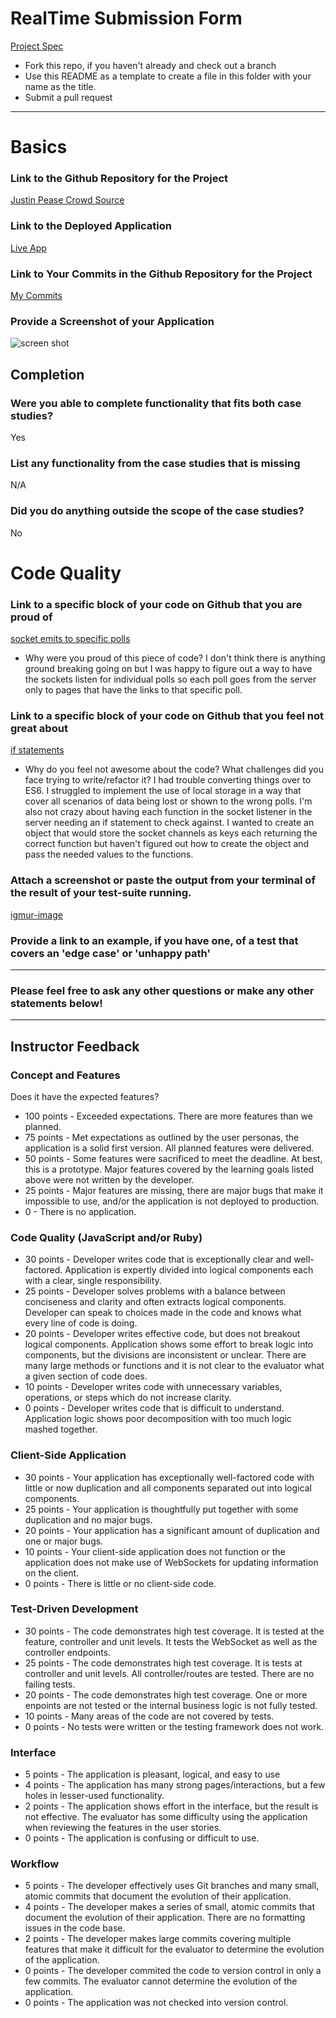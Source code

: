 # RealTime Submission Form
[Project Spec](https://github.com/turingschool/curriculum/blob/master/source/projects/real_time.markdown)

* Fork this repo, if you haven't already and check out a branch
* Use this README as a template to create a file in this folder with your name as the title.
* Submit a pull request

------

# Basics

### Link to the Github Repository for the Project
[Justin Pease Crowd Source](https://github.com/Jpease1020/crowdsource)

### Link to the Deployed Application
[Live App](https://crowd-poll.herokuapp.com/)

### Link to Your Commits in the Github Repository for the Project
[My Commits](https://github.com/Jpease1020/crowdsource/commits/master)

### Provide a Screenshot of your Application
![screen shot](http://g.recordit.co/W2MdcpMtm2.gif)

## Completion

### Were you able to complete functionality that fits both case studies?
Yes
### List any functionality from the case studies that is missing
N/A
### Did you do anything outside the scope of the case studies?
No
# Code Quality

### Link to a specific block of your code on Github that you are proud of
[socket emits to specific polls](https://github.com/Jpease1020/crowdsource/blob/e036f3504e5bca5304998ab59c04ae69e0c0329c/server.js#L92-L102)

* Why were you proud of this piece of code?
I don't think there is anything ground breaking going on but I was happy to figure out a way to have the sockets listen for individual polls so each poll goes from the server only to pages that have the links to that specific poll.

### Link to a specific block of your code on Github that you feel not great about
[if statements](https://github.com/Jpease1020/crowdsource/blob/e036f3504e5bca5304998ab59c04ae69e0c0329c/server.js#L92-L102)
* Why do you feel not awesome about the code? What challenges did you face trying to write/refactor it?
I had trouble converting things over to ES6.  I struggled to implement the use of local storage in a way that cover all scenarios of data being lost or shown to the wrong polls.  I'm also not crazy about having each function in the socket listener in the server needing an if statement to check against.  I wanted to create an object that would store the socket channels as keys each returning the correct function but haven't figured out how to create the object and pass the needed values to the functions.

### Attach a screenshot or paste the output from your terminal of the result of your test-suite running.
[igmur-image](http://imgur.com/rDYQNGK)
### Provide a link to an example, if you have one, of a test that covers an 'edge case' or 'unhappy path'

-----

### Please feel free to ask any other questions or make any other statements below!


-----

## Instructor Feedback

### Concept and Features

Does it have the expected features?

* 100 points - Exceeded expectations. There are more features than we planned.
* 75 points - Met expectations as outlined by the user personas, the application is a solid first version. All planned features were delivered.
* 50 points - Some features were sacrificed to meet the deadline. At best, this is a prototype. Major features covered by the learning goals listed above were not written by the developer.
* 25 points - Major features are missing, there are major bugs that make it impossible to use, and/or the application is not deployed to production.
* 0 - There is no application.

### Code Quality (JavaScript and/or Ruby)

* 30 points - Developer writes code that is exceptionally clear and well-factored. Application is expertly divided into logical components each with a clear, single responsibility.
* 25 points - Developer solves problems with a balance between conciseness and clarity and often extracts logical components. Developer can speak to choices made in the code and knows what every line of code is doing.
* 20 points - Developer writes effective code, but does not breakout logical components. Application shows some effort to break logic into components, but the divisions are inconsistent or unclear. There are many large methods or functions and it is not clear to the evaluator what a given section of code does.
* 10 points - Developer writes code with unnecessary variables, operations, or steps which do not increase clarity.
* 0 points - Developer writes code that is difficult to understand. Application logic shows poor decomposition with too much logic mashed together.

### Client-Side Application

* 30 points - Your application has exceptionally well-factored code with little or now duplication and all components separated out into logical components.
* 25 points - Your application is thoughtfully put together with some duplication and no major bugs.
* 20 points - Your application has a significant amount of duplication and one or major bugs.
* 10 points - Your client-side application does not function or the application does not make use of WebSockets for updating information on the client.
* 0 points - There is little or no client-side code.

### Test-Driven Development

* 30 points - The code demonstrates high test coverage. It is tested at the feature, controller and unit levels. It tests the WebSocket as well as the controller endpoints.
* 25 points - The code demonstrates high test coverage. It is tests at controller and unit levels. All controller/routes are tested. There are no failing tests.
* 20 points - The code demonstrates high test coverage. One or more enpoints are not tested or the internal business logic is not fully tested.
* 10 points - Many areas of the code are not covered by tests.
* 0 points - No tests were written or the testing framework does not work.

### Interface

* 5 points - The application is pleasant, logical, and easy to use
* 4 points - The application has many strong pages/interactions, but a few holes in lesser-used functionality.
* 2 points - The application shows effort in the interface, but the result is not effective. The evaluator has some difficulty using the application when reviewing the features in the user stories.
* 0 points - The application is confusing or difficult to use.

### Workflow

* 5 points - The developer effectively uses Git branches and many small, atomic commits that document the evolution of their application.
* 4 points - The developer makes a series of small, atomic commits that document the evolution of their application. There are no formatting issues in the code base.
* 2 points - The developer makes large commits covering multiple features that make it difficult for the evaluator to determine the evolution of the application.
* 0 points - The developer commited the code to version control in only a few commits. The evaluator cannot determine the evolution of the application.
* 0 points - The application was not checked into version control.
